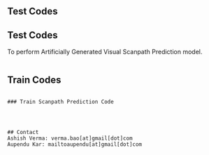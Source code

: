 
## Test Codes
## Test Codes
To perform Artificially Generated Visual Scanpath Prediction model.
```

```

## Train Codes


```

### Train Scanpath Prediction Code
```

```



## Contact
Ashish Verma: verma.bao[at]gmail[dot]com
Aupendu Kar: mailtoaupendu[at]gmail[dot]com
